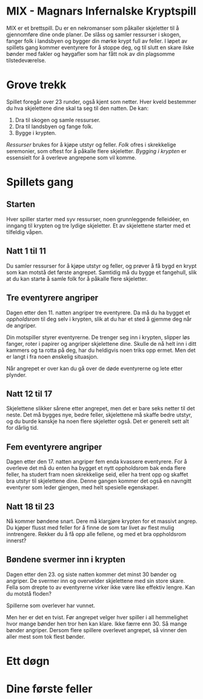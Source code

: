 # MIX - Magnars Infernalske Kryptspill

MIX er et brettspill. Du er en nekromanser som påkaller skjeletter til å
gjennomføre dine onde planer. De slåss og samler ressurser i skogen, fanger folk
i landsbyen og bygger din mørke krypt full av feller. I løpet av spillets gang
kommer eventyrere for å stoppe deg, og til slutt en skare ilske bønder med
fakler og høygafler som har fått nok av din plagsomme tilstedeværelse.

# Grove trekk

Spillet foregår over 23 runder, også kjent som netter. Hver kveld bestemmer du
hva skjelettene dine skal ta seg til den natten. De kan:

  1. Dra til skogen og samle ressurser.
  2. Dra til landsbyen og fange folk.
  3. Bygge i krypten.

*Ressurser* brukes for å kjøpe utstyr og feller. *Folk* ofres i skrekkelige
seremonier, som oftest for å påkalle flere skjeletter. *Bygging i krypten* er
essensielt for å overleve angrepene som vil komme.

# Spillets gang

## Starten

Hver spiller starter med syv ressurser, noen grunnleggende felleidéer, en
inngang til krypten og tre lydige skjeletter. Et av skjelettene starter med et
tilfeldig våpen.

## Natt 1 til 11

Du samler ressurser for å kjøpe utstyr og feller, og prøver å få bygd en krypt
som kan motstå det første angrepet. Samtidig må du bygge et fangehull, slik at
du kan starte å samle folk for å påkalle flere skjeletter.

## Tre eventyrere angriper

Dagen etter den 11. natten angriper tre eventyrere. Da må du ha bygget et
*oppholdsrom* til deg selv i krypten, slik at du har et sted å gjemme deg når de
angriper.

Din motspiller styrer eventyrerne. De trenger seg inn i krypten, slipper løs
fanger, roter i papirer og angriper skjelettene dine. Skulle de nå helt inn i
ditt kammers og ta rotta på deg, har du heldigvis noen triks opp ermet. Men det
er langt i fra noen ønskelig situasjon.

Når angrepet er over kan du gå over de døde eventyrerne og lete etter plynder.

## Natt 12 til 17

Skjelettene slikker sårene etter angrepet, men det er bare seks netter til det
neste. Det må bygges nye, bedre feller, skjelettene må skaffe bedre utstyr, og du
burde kanskje ha noen flere skjeletter også. Det er generelt sett alt for dårlig
tid.

## Fem eventyrere angriper

Dagen etter den 17. natten angriper fem enda kvassere eventyrere. For å overleve
det må du enten ha bygget et nytt oppholdsrom bak enda flere feller, ha studert
fram noen skrekkelige seid, eller ha trent opp og skaffet bra utstyr til
skjelettene dine. Denne gangen kommer det også en navngitt eventyrer som leder
gjengen, med helt spesielle egenskaper.

## Natt 18 til 23

Nå kommer bøndene snart. Dere må klargjøre krypten for et massivt angrep. Du
kjøper flusst med feller for å finne de som tar livet av flest mulig
inntrengere. Rekker du å få opp alle fellene, og med et bra oppholdsrom innerst?

## Bøndene svermer inn i krypten

Dagen etter den 23. og siste natten kommer det minst 30 bønder og angriper. De
svermer inn og overvelder skjelettene med sin store skare. Fella som drepte to
av eventyrerne virker ikke være like effektiv lengre. Kan du motstå floden?

Spillerne som overlever har vunnet.

Men her er det en tvist. Før angrepet velger hver spiller i all hemmelighet hvor
mange bønder hen tror hen kan klare. Ikke færre enn 30. Så mange bønder
angriper. Dersom flere spillere overlevet angrepet, så vinner den aller mest som
tok flest bønder.

# Ett døgn
# Dine første feller
